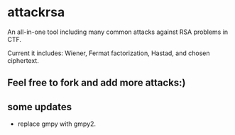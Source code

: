 # attackrsa
An all-in-one tool including many common attacks against RSA problems in CTF. 

Current it includes: Wiener, Fermat factorization, Hastad, and chosen ciphertext.

Feel free to fork and add more attacks:)
---
## some updates
* replace gmpy with gmpy2. 